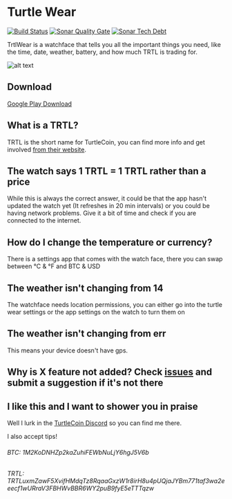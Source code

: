 # Turtle Wear
[![Build Status](https://app.bitrise.io/app/871f631049735080/status.svg?token=n_DQ0VQHPnw8cXNTHLX4Ag&branch=master)](https://app.bitrise.io/app/871f631049735080)
[![Sonar Quality Gate](https://img.shields.io/sonar/quality_gate/seperot_turtle-wear?server=https%3A%2F%2Fsonarcloud.io&style=flat)](https://sonarcloud.io/dashboard?id=seperot_turtle-wear)
[![Sonar Tech Debt](https://img.shields.io/sonar/tech_debt/seperot_turtle-wear?server=https%3A%2F%2Fsonarcloud.io&style=flat)](https://sonarcloud.io/dashboard?id=seperot_turtle-wear)

TrtlWear is a watchface that tells you all the important things you need, like the time, date, weather,
battery, and how much TRTL is trading for.

![alt text](https://raw.githubusercontent.com/Seperot/turtle-wear/master/watchfacedemo.png)

## Download

[Google Play Download](https://play.google.com/store/apps/details?id=uk.co.ijhdev.trtlware)

## What is a TRTL?

TRTL is the short name for TurtleCoin, you can find more info and get involved [from their website](https://turtlecoin.lol/).

## The watch says 1 TRTL = 1 TRTL rather than a price
While this is always the correct answer, it could be that the app hasn't updated the watch yet (It refreshes in 20 min intervals)
or you could be having network problems. Give it a bit of time and check if you are connected to the internet.

## How do I change the temperature or currency?
There is a settings app that comes with the watch face, there you can swap between °C & °F and BTC & USD

## The weather isn't changing from 14
The watchface needs location permissions, you can either go into the turtle wear settings or the app settings on the watch to turn them on

## The weather isn't changing from err
This means your device doesn't have gps.

## Why is **X** feature not added? Check [issues](https://github.com/seperot/TrtlWear/issues) and submit a suggestion if it's not there

## I like this and I want to shower you in praise

Well I lurk in the [TurtleCoin Discord](http://chat.turtlecoin.lol/) so you can find me there.

I also accept tips!

###### BTC: 1M2KoDNHZp2kaZuhiFEWbNuLjY6hgJ5V6b

###### TRTL: TRTLuxmZawF5XvifHMdqTz8RqaaGxzW1r8irH8u4pUQjaJYBm771taf3wa2eeecf1wURraV3FBHWvBBR6WY2puB9fyE5eTTTqzw
